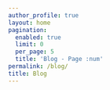 ```yaml
---
author_profile: true
layout: home
pagination:
  enabled: true
  limit: 0
  per_page: 5
  title: 'Blog - Page :num'
permalink: /blog/
title: Blog
---
```

